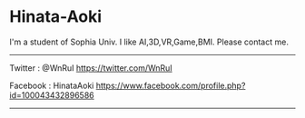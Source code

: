 # Hinata-Aoki

I'm a student of Sophia Univ.
I like AI,3D,VR,Game,BMI.
Please contact me.
____________________
Twitter : @WnRuI
https://twitter.com/WnRuI

Facebook : HinataAoki
https://www.facebook.com/profile.php?id=100043432896586
_____________________
